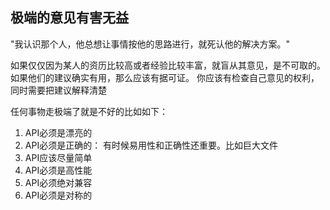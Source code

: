 
## 极端的意见有害无益

"我认识那个人，他总想让事情按他的思路进行，就死认他的解决方案。"

如果仅仅因为某人的资历比较高或者经验比较丰富，就盲从其意见，是不可取的。如果他们的建议确实有用，那么应该有据可证。 你应该有检查自己意见的权利，同时需要把建议解释清楚

任何事物走极端了就是不好的比如如下：

1. API必须是漂亮的
2. API必须是正确的： 有时候易用性和正确性还重要。比如巨大文件
3. API应该尽量简单
4. API必须是高性能
5. API必须绝对兼容
6. API必须是对称的
